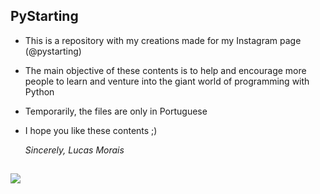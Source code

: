 ## PyStarting

- This is a repository with my creations made for my Instagram page (@pystarting)
- The main objective of these contents is to help and encourage more people to learn and venture into the giant world of programming with Python
- Temporarily, the files are only in Portuguese
- I hope you like these contents ;)

  _Sincerely, Lucas Morais_
  
##

  <div>
    <a href="https://instagram.com/pystarting" target="_blank"><img src="https://img.shields.io/badge/-Instagram-%23E4405F?style=for-the- badge&logo=instagram&logoColor=white" target="_blank"></a>
  </div>
